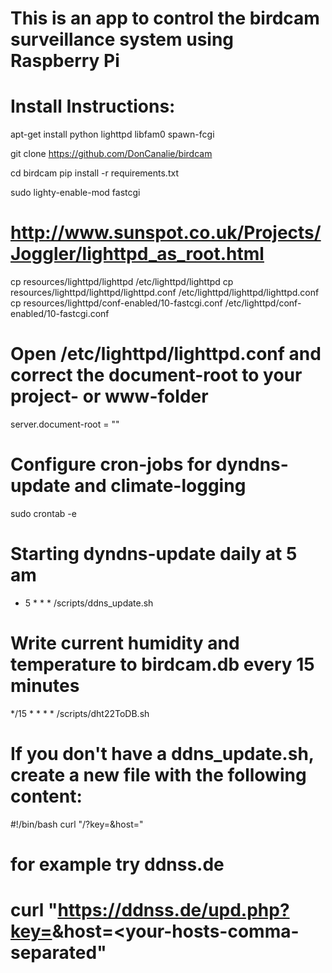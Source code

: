 # This is an app to control the birdcam surveillance system using Raspberry Pi

# Install Instructions:

apt-get install python lighttpd libfam0 spawn-fcgi

git clone https://github.com/DonCanalie/birdcam

cd birdcam
pip install -r requirements.txt

sudo lighty-enable-mod fastcgi

# http://www.sunspot.co.uk/Projects/Joggler/lighttpd_as_root.html
cp resources/lighttpd/lighttpd /etc/lighttpd/lighttpd
cp resources/lighttpd/lighttpd/lighttpd.conf /etc/lighttpd/lighttpd/lighttpd.conf
cp resources/lighttpd/conf-enabled/10-fastcgi.conf /etc/lighttpd/conf-enabled/10-fastcgi.conf

# Open /etc/lighttpd/lighttpd.conf and correct the document-root to your project- or www-folder
server.document-root = "<www-folder>"

# Configure cron-jobs for dyndns-update and climate-logging
sudo crontab -e

# Starting dyndns-update daily at 5 am
* 5 * * * <birdcam-path>/scripts/ddns_update.sh
# Write current humidity and temperature to birdcam.db every 15 minutes
*/15 * * * * <birdcam-path>/scripts/dht22ToDB.sh

# If you don't have a ddns_update.sh, create a new file with the following content:

#!/bin/bash
curl "<address-to-your-dyndns-hoster>/<the-hosters-update-script>?key=<your-update-key>&host=<your-hosts-comma-separated>"

# for example try ddnss.de
# curl "https://ddnss.de/upd.php?key=<your-update-key>&host=<your-hosts-comma-separated"

